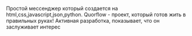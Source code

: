 Простой мессенджер который создается на html,css,javascript,json,python.
Quorflow - проект, который готов жить в правильных руках! Активная разработка, показывает, что он заслуживает интерес 
